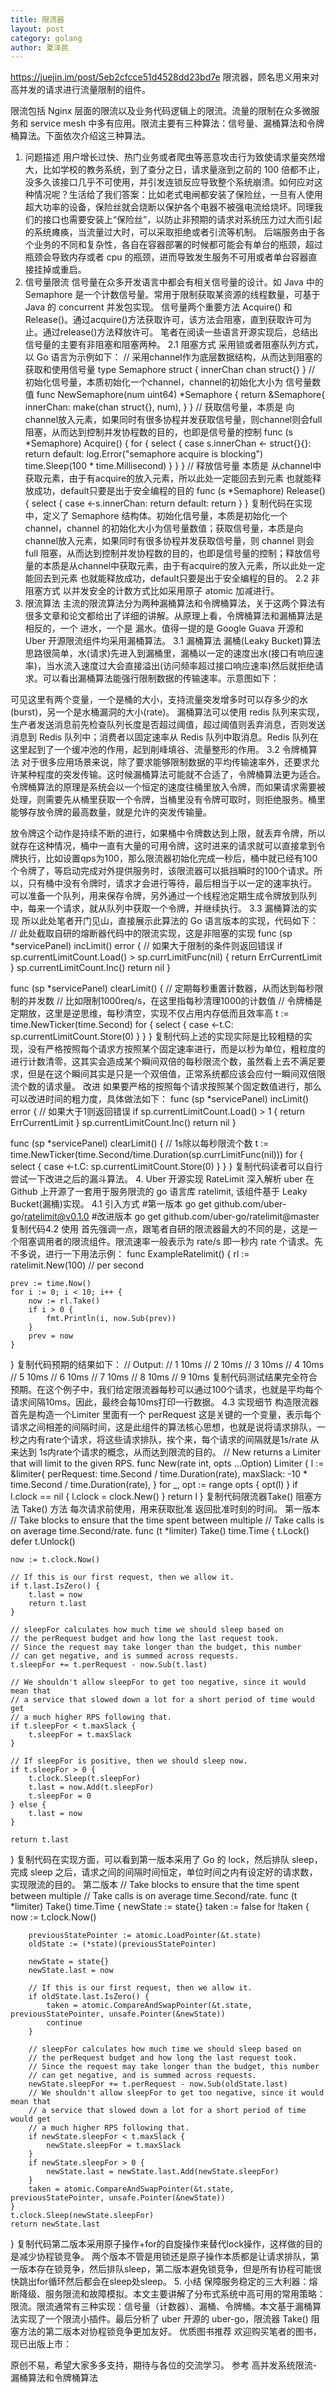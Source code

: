 ```yaml
---
title: 限流器
layout: post
category: golang
author: 夏泽民
---
```

https://juejin.im/post/5eb2cfcce51d4528dd23bd7e
限流器，顾名思义用来对高并发的请求进行流量限制的组件。

限流包括 Nginx 层面的限流以及业务代码逻辑上的限流。流量的限制在众多微服务和 service mesh 中多有应用。限流主要有三种算法：信号量、漏桶算法和令牌桶算法。下面依次介绍这三种算法。
<!-- more -->
1. 问题描述
用户增长过快、热门业务或者爬虫等恶意攻击行为致使请求量突然增大，比如学校的教务系统，到了查分之日，请求量涨到之前的 100 倍都不止，没多久该接口几乎不可使用，并引发连锁反应导致整个系统崩溃。如何应对这种情况呢？生活给了我们答案：比如老式电闸都安装了保险丝，一旦有人使用超大功率的设备，保险丝就会烧断以保护各个电器不被强电流给烧坏。同理我们的接口也需要安装上“保险丝”，以防止非预期的请求对系统压力过大而引起的系统瘫痪，当流量过大时，可以采取拒绝或者引流等机制。
后端服务由于各个业务的不同和复杂性，各自在容器部署的时候都可能会有单台的瓶颈，超过瓶颈会导致内存或者 cpu 的瓶颈，进而导致发生服务不可用或者单台容器直接挂掉或重启。
2. 信号量限流
信号量在众多开发语言中都会有相关信号量的设计。如 Java 中的Semaphore 是一个计数信号量。常用于限制获取某资源的线程数量，可基于 Java 的 concurrent 并发包实现。
信号量两个重要方法 Acquire() 和 Release()。通过acquire()方法获取许可，该方法会阻塞，直到获取许可为止。通过release()方法释放许可。
笔者在阅读一些语言开源实现后，总结出信号量的主要有非阻塞和阻塞两种。
2.1 阻塞方式
采用锁或者阻塞队列方式，以 Go 语言为示例如下：
// 采用channel作为底层数据结构，从而达到阻塞的获取和使用信号量
type Semaphore struct {
	innerChan chan struct{}
}
// 初始化信号量，本质初始化一个channel，channel的初始化大小为 信号量数值
func NewSemaphore(num uint64) *Semaphore {
	return &Semaphore{
		innerChan: make(chan struct{}, num),
	}
}
// 获取信号量，本质是 向channel放入元素，如果同时有很多协程并发获取信号量，则channel则会full阻塞，从而达到控制并发协程数的目的，也即是信号量的控制
func (s *Semaphore) Acquire() {
	for {
		select {
		case s.innerChan <- struct{}{}:
			return
		default:
			log.Error("semaphore acquire is blocking")
			time.Sleep(100 * time.Millisecond)
		}
	}
}
// 释放信号量 本质是 从channel中获取元素，由于有acquire的放入元素，所以此处一定能回去到元素 也就能释放成功，default只要是出于安全编程的目的
func (s *Semaphore) Release() {
	select {
	case <-s.innerChan:
		return
	default:
		return
	}
}
复制代码在实现中，定义了 Semaphore 结构体。初始化信号量，本质是初始化一个channel，channel 的初始化大小为信号量数值；获取信号量，本质是向channel放入元素，如果同时有很多协程并发获取信号量，则 channel 则会 full 阻塞，从而达到控制并发协程数的目的，也即是信号量的控制；释放信号量的本质是从channel中获取元素，由于有acquire的放入元素，所以此处一定能回去到元素 也就能释放成功，default只要是出于安全编程的目的。
2.2 非阻塞方式
以并发安全的计数方式比如采用原子 atomic 加减进行。
3. 限流算法
主流的限流算法分为两种漏桶算法和令牌桶算法，关于这两个算法有很多文章和论文都给出了详细的讲解。从原理上看，令牌桶算法和漏桶算法是相反的，一个 进水，一个是 漏水。值得一提的是 Google Guava 开源和 Uber 开源限流组件均采用漏桶算法。
3.1 漏桶算法
漏桶(Leaky Bucket)算法思路很简单，水(请求)先进入到漏桶里，漏桶以一定的速度出水(接口有响应速率)，当水流入速度过大会直接溢出(访问频率超过接口响应速率)然后就拒绝请求。可以看出漏桶算法能强行限制数据的传输速率。示意图如下：

可见这里有两个变量，一个是桶的大小，支持流量突发增多时可以存多少的水(burst)，另一个是水桶漏洞的大小(rate)。
漏桶算法可以使用 redis 队列来实现，生产者发送消息前先检查队列长度是否超过阈值，超过阈值则丢弃消息，否则发送消息到 Redis 队列中；消费者以固定速率从 Redis 队列中取消息。Redis 队列在这里起到了一个缓冲池的作用，起到削峰填谷、流量整形的作用。
3.2 令牌桶算法
对于很多应用场景来说，除了要求能够限制数据的平均传输速率外，还要求允许某种程度的突发传输。这时候漏桶算法可能就不合适了，令牌桶算法更为适合。令牌桶算法的原理是系统会以一个恒定的速度往桶里放入令牌，而如果请求需要被处理，则需要先从桶里获取一个令牌，当桶里没有令牌可取时，则拒绝服务。桶里能够存放令牌的最高数量，就是允许的突发传输量。

放令牌这个动作是持续不断的进行，如果桶中令牌数达到上限，就丢弃令牌，所以就存在这种情况，桶中一直有大量的可用令牌，这时进来的请求就可以直接拿到令牌执行，比如设置qps为100，那么限流器初始化完成一秒后，桶中就已经有100个令牌了，等启动完成对外提供服务时，该限流器可以抵挡瞬时的100个请求。所以，只有桶中没有令牌时，请求才会进行等待，最后相当于以一定的速率执行。
可以准备一个队列，用来保存令牌，另外通过一个线程池定期生成令牌放到队列中，每来一个请求，就从队列中获取一个令牌，并继续执行。
3.3 漏桶算法的实现
所以此处笔者开门见山，直接展示此算法的 Go 语言版本的实现，代码如下：
// 此处截取自研的熔断器代码中的限流实现，这是非阻塞的实现
func (sp *servicePanel) incLimit() error {
	// 如果大于限制的条件则返回错误
	if sp.currentLimitCount.Load() > sp.currLimitFunc(nil) {
		return ErrCurrentLimit
	}
	sp.currentLimitCount.Inc()
	return nil
}

func (sp *servicePanel) clearLimit() {
	// 定期每秒重置计数器，从而达到每秒限制的并发数
	// 比如限制1000req/s，在这里指每秒清理1000的计数值
// 令牌桶是定期放，这里是逆思维，每秒清空，实现不仅占用内存低而且效率高
	t := time.NewTicker(time.Second)
	for {
		select {
		case <-t.C:
			sp.currentLimitCount.Store(0)
		}
	}
}
复制代码上述的实现实际是比较粗糙的实现，没有严格按照每个请求方按照某个固定速率进行，而是以秒为单位，粗粒度的进行计数清零，这其实会造成某个瞬间双倍的每秒限流个数，虽然看上去不满足要求，但是在这个瞬间其实是只是一个双倍值，正常系统都应该会应付一瞬间双倍限流个数的请求量。
改进
如果要严格的按照每个请求按照某个固定数值进行，那么可以改进时间的粗力度，具体做法如下：
func (sp *servicePanel) incLimit() error {
	// 如果大于1则返回错误
	if sp.currentLimitCount.Load() > 1 {
		return ErrCurrentLimit
	}
	sp.currentLimitCount.Inc()
	return nil
}

func (sp *servicePanel) clearLimit() {
	// 1s除以每秒限流个数
	t := time.NewTicker(time.Second/time.Duration(sp.currLimitFunc(nil)))
	for {
		select {
		case <-t.C:
			sp.currentLimitCount.Store(0)
		}
	}
}
复制代码读者可以自行尝试一下改进之后的漏斗算法。
4. Uber 开源实现 RateLimit 深入解析
uber 在 Github 上开源了一套用于服务限流的 go 语言库 ratelimit, 该组件基于 Leaky Bucket(漏桶)实现。
4.1 引入方式
#第一版本
go get github.com/uber-go/ratelimit@v0.1.0
#改进版本
go get github.com/uber-go/ratelimit@master
复制代码4.2 使用
首先强调一点，跟笔者自研的限流器最大的不同的是，这是一个阻塞调用者的限流组件。限流速率一般表示为 rate/s 即一秒内 rate 个请求。先不多说，进行一下用法示例：
func ExampleRatelimit() {
	rl := ratelimit.New(100) // per second

	prev := time.Now()
	for i := 0; i < 10; i++ {
		now := rl.Take()
		if i > 0 {
			fmt.Println(i, now.Sub(prev))
		}
		prev = now
	}
}
复制代码预期的结果如下：
	// Output:
	// 1 10ms
	// 2 10ms
	// 3 10ms
	// 4 10ms
	// 5 10ms
	// 6 10ms
	// 7 10ms
	// 8 10ms
	// 9 10ms
复制代码测试结果完全符合预期。在这个例子中，我们给定限流器每秒可以通过100个请求，也就是平均每个请求间隔10ms。因此，最终会每10ms打印一行数据。
4.3 实现细节
构造限流器
首先是构造一个Limiter 里面有一个 perRequest 这是关键的一个变量，表示每个请求之间相差的间隔时间，这是此组件的算法核心思想，也就是说将请求排队，一秒之内有rate个请求，将这些请求排队，挨个来，每个请求的间隔就是1s/rate 从来达到 1s内rate个请求的概念，从而达到限流的目的。
// New returns a Limiter that will limit to the given RPS.
func New(rate int, opts ...Option) Limiter {
	l := &limiter{
		perRequest: time.Second / time.Duration(rate),
		maxSlack:   -10 * time.Second / time.Duration(rate),
	}
	for _, opt := range opts {
		opt(l)
	}
	if l.clock == nil {
		l.clock = clock.New()
	}
	return l
}
复制代码限流器Take() 阻塞方法
Take() 方法 每次请求前使用，用来获取批准 返回批准时刻的时间。
第一版本
// Take blocks to ensure that the time spent between multiple
// Take calls is on average time.Second/rate.
func (t *limiter) Take() time.Time {
	t.Lock()
	defer t.Unlock()

	now := t.clock.Now()

	// If this is our first request, then we allow it.
	if t.last.IsZero() {
		t.last = now
		return t.last
	}

	// sleepFor calculates how much time we should sleep based on
	// the perRequest budget and how long the last request took.
	// Since the request may take longer than the budget, this number
	// can get negative, and is summed across requests.
	t.sleepFor += t.perRequest - now.Sub(t.last)

	// We shouldn't allow sleepFor to get too negative, since it would mean that
	// a service that slowed down a lot for a short period of time would get
	// a much higher RPS following that.
	if t.sleepFor < t.maxSlack {
		t.sleepFor = t.maxSlack
	}

	// If sleepFor is positive, then we should sleep now.
	if t.sleepFor > 0 {
		t.clock.Sleep(t.sleepFor)
		t.last = now.Add(t.sleepFor)
		t.sleepFor = 0
	} else {
		t.last = now
	}

	return t.last
}
复制代码在实现方面，可以看到第一版本采用了 Go 的 lock，然后排队 sleep，完成 sleep 之后，请求之间的间隔时间恒定，单位时间之内有设定好的请求数，实现限流的目的。
第二版本
// Take blocks to ensure that the time spent between multiple
// Take calls is on average time.Second/rate.
func (t *limiter) Take() time.Time {
	newState := state{}
	taken := false
	for !taken {
		now := t.clock.Now()

		previousStatePointer := atomic.LoadPointer(&t.state)
		oldState := (*state)(previousStatePointer)

		newState = state{}
		newState.last = now

		// If this is our first request, then we allow it.
		if oldState.last.IsZero() {
			taken = atomic.CompareAndSwapPointer(&t.state, previousStatePointer, unsafe.Pointer(&newState))
			continue
		}

		// sleepFor calculates how much time we should sleep based on
		// the perRequest budget and how long the last request took.
		// Since the request may take longer than the budget, this number
		// can get negative, and is summed across requests.
		newState.sleepFor += t.perRequest - now.Sub(oldState.last)
		// We shouldn't allow sleepFor to get too negative, since it would mean that
		// a service that slowed down a lot for a short period of time would get
		// a much higher RPS following that.
		if newState.sleepFor < t.maxSlack {
			newState.sleepFor = t.maxSlack
		}
		if newState.sleepFor > 0 {
			newState.last = newState.last.Add(newState.sleepFor)
		}
		taken = atomic.CompareAndSwapPointer(&t.state, previousStatePointer, unsafe.Pointer(&newState))
	}
	t.clock.Sleep(newState.sleepFor)
	return newState.last
}
复制代码第二版本采用原子操作+for的自旋操作来替代lock操作，这样做的目的是减少协程锁竞争。 两个版本不管是用锁还是原子操作本质都是让请求排队，第一版本存在锁竞争，然后排队sleep，第二版本避免锁竞争，但是所有协程可能很快跳出for循环然后都会在sleep处sleep。
5. 小结
保障服务稳定的三大利器：熔断降级、服务限流和故障模拟。本文主要讲解了分布式系统中高可用的常用策略：限流。限流通常有三种实现：信号量（计数器）、漏桶、令牌桶。本文基于漏桶算法实现了一个限流小插件。最后分析了 uber 开源的 uber-go，限流器 Take() 阻塞方法的第二版本对协程锁竞争更加友好。
优质图书推荐
欢迎购买笔者的图书，现已出版上市：

原创不易，希望大家多多支持，期待与各位的交流学习。
参考
高并发系统限流-漏桶算法和令牌桶算法